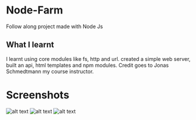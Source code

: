 
# Node-Farm

Follow along project made with Node Js


## What I learnt
I learnt using core modules like fs, http and url. created a simple web server, built an api, html templates and npm modules.
Credit goes to Jonas Schmedtmann my course instructor. 
# Screenshots

![alt text](https://user-images.githubusercontent.com/97463108/194773049-4e2bf434-b844-4e92-9acd-518f06542bc3.png)
![alt text](https://user-images.githubusercontent.com/97463108/194773081-908109d8-2074-4c6b-af7e-ae0c5f5d7c94.png)
![alt text](https://user-images.githubusercontent.com/97463108/194773104-14774e1a-2d8e-4e01-8856-5ec232f99c76.png)



